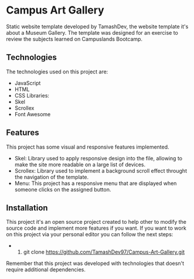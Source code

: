 
# Campus Art Gallery

Static website template developed by TamashDev, the website template it's about a Museum Gallery. The template was designed for an exercise to review the subjects learned on Campuslands Bootcamp.

## Technologies
The technologies used on this project are:
- JavaScript
- HTML
- CSS
Libraries:
- Skel
- Scrollex
- Font Awesome

## Features
This project has some visual and responsive features implemented.
- Skel: Library used to apply responsive design into the file, allowing to make the site more readable on a large list of devices.
- Scrollex: Library used to implement a background scroll effect throught the navigation of the template.
- Menu: This project has a responsive menu that are displayed when someone clicks on the assigned button.
## Installation
This project it's an open source project created to help other to modify the source code and implement more features if you want. If you want to work on this project via your personal editor you can follow the next steps:
- 1. git clone https://github.com/TamashDev97/Campus-Art-Gallery.git

Remember that this project was developed with technologies  that doesn't require additional dependencies.
